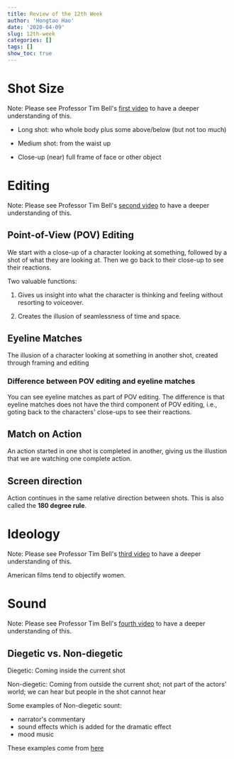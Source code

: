 ```yaml
---
title: Review of the 12th Week 
author: 'Hongtao Hao'
date: '2020-04-09'
slug: 12th-week
categories: []
tags: []
show_toc: true
---
```


# Shot Size

Note: Please see Professor Tim Bell's [first video](https://iu.mediaspace.kaltura.com/media/Analyzing+film+1A+The+basics/1_cj175nto) to have a deeper understanding of this.

- Long shot: who whole body plus some above/below (but not too much)

- Medium shot: from the waist up

- Close-up (near) full frame of face or other object


# Editing

Note: Please see Professor Tim Bell's [second video](https://iu.mediaspace.kaltura.com/media/Analyzing+film+2A+Continuity+editing/1_780nzqxp) to have a deeper understanding of this.

##  Point-of-View (POV) Editing
We start with a close-up of a character looking at something, followed by a shot of what they are looking at. Then we go back to their close-up to see their reactions. 

Two valuable functions:

1. Gives us insight into what the character is thinking and feeling without resorting to voiceover.

2. Creates the illusion of seamlessness of time and space.

## Eyeline Matches
The illusion of a character looking at something in another shot, created through framing and editing

### Difference between POV editing and eyeline matches

You can see eyeline matches as part of POV editing. The difference is that eyeline matches does not have the third component of POV editing, i.e., goting back to the characters' close-ups to see their reactions. 

## Match on Action
An action started in one shot is completed in another, giving us the illustion that we are watching one complete action. 

## Screen direction
Action continues in the same relative direction between shots. This is also called the **180 degree rule**. 

# Ideology

Note: Please see Professor Tim Bell's [third video](https://iu.mediaspace.kaltura.com/id/1_eovz3qru?width=400&height=285&playerId=26683571) to have a deeper understanding of this.

American films tend to objectify women. 

# Sound

Note: Please see Professor Tim Bell's [fourth video](https://iu.mediaspace.kaltura.com/media/Analyzing+film+4A+shot+analysis+assignment/1_xcmp4qe0) to have a deeper understanding of this.

## Diegetic vs. Non-diegetic

Diegetic: Coming inside the current shot

Non-diegetic: Coming from outside the current shot; not part of the actors' world; we can hear but people in the shot cannot hear

Some examples of Non-diegetic sount:

- narrator's commentary
- sound effects which is added for the dramatic effect
- mood music 

These examples come from [here](http://www.filmsound.org/terminology/diegetic.htm)
